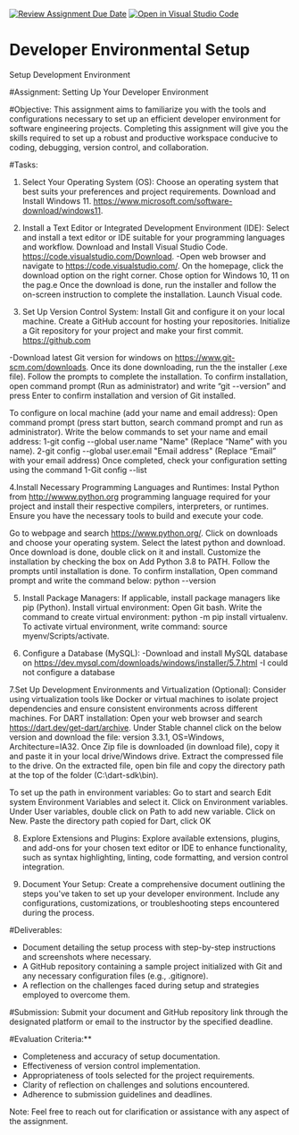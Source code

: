 [![Review Assignment Due Date](https://classroom.github.com/assets/deadline-readme-button-22041afd0340ce965d47ae6ef1cefeee28c7c493a6346c4f15d667ab976d596c.svg)](https://classroom.github.com/a/vbnbTt5m)
[![Open in Visual Studio Code](https://classroom.github.com/assets/open-in-vscode-2e0aaae1b6195c2367325f4f02e2d04e9abb55f0b24a779b69b11b9e10269abc.svg)](https://classroom.github.com/online_ide?assignment_repo_id=15283481&assignment_repo_type=AssignmentRepo)
# Developer Environmental Setup
Setup Development Environment

#Assignment: Setting Up Your Developer Environment

#Objective:
This assignment aims to familiarize you with the tools and configurations necessary to set up an efficient developer environment for software engineering projects. Completing this assignment will give you the skills required to set up a robust and productive workspace conducive to coding, debugging, version control, and collaboration.

#Tasks:

1. Select Your Operating System (OS):
   Choose an operating system that best suits your preferences and project requirements. Download and Install Windows 11. https://www.microsoft.com/software-download/windows11.

2. Install a Text Editor or Integrated Development Environment (IDE):
   Select and install a text editor or IDE suitable for your programming languages and workflow. Download and Install Visual Studio Code. https://code.visualstudio.com/Download.
-Open web browser and navigate to https://code.visualstudio.com/.
On the homepage, click the download option on the right corner.
Chose option for Windows 10, 11 on the pag.e
Once the download is done, run the installer and follow the on-screen instruction to complete the installation.
Launch Visual code.

3. Set Up Version Control System:
Install Git and configure it on your local machine. Create a GitHub account for hosting your repositories. Initialize a Git repository for your project and make your first commit. https://github.com

-Download latest Git version for windows on https://www.git-scm.com/downloads.
Once its done downloading, run the the installer (.exe file).
Follow the prompts to complete the installation.
To confirm installation, open command prompt (Run as administrator) and write “git --version” and press Enter to confirm installation and version of Git installed. 
 
 To configure on local machine (add your name and email address):
Open command prompt (press start button, search command prompt and run as administrator).
Write the below commands to set your name and email address:
1-git config --global user.name "Name"  (Replace “Name” with you name).
2-git config --global user.email "Email address" (Replace “Email” with your email address)
Once completed, check your configuration setting using the command
1-Git config --list

4.Install Necessary Programming Languages and Runtimes:
  Instal Python from http://wwww.python.org programming language required for your project and install their respective compilers, interpreters, or runtimes. Ensure you have the necessary tools to build and execute your code.

Go to webpage and search https://www.python.org/.
Click on downloads and choose your operating system. 
Select the latest python and download.
Once download is done, double click on it and install.
Customize the installation by checking the box on Add Python 3.8 to PATH. 
Follow the prompts until installation is done.
To confirm installation, Open command prompt and write the command below:
python --version

5. Install Package Managers:
   If applicable, install package managers like pip (Python).
Install virtual environment:
Open Git bash.
Write the command to create virtual environment: python -m pip install virtualenv.
To activate virtual environment, write command: source myenv/Scripts/activate.

6. Configure a Database (MySQL):
   -Download and install MySQL database on https://dev.mysql.com/downloads/windows/installer/5.7.html
   -I could not configure a database

7.Set Up Development Environments and Virtualization (Optional):
   Consider using virtualization tools like Docker or virtual machines to isolate project dependencies and ensure consistent environments across different machines.
For DART installation:
Open your web browser and search https://dart.dev/get-dart/archive.
Under Stable channel click on the below version and download the file:
version 3.3.1, OS=Windows, Architecture=IA32.
Once Zip file is downloaded (in download file), copy it and paste it in your local drive/Windows drive.
Extract the compressed file to the drive.
On the extracted file, open bin file and copy the directory path at the top of the folder (C:\dart-sdk\bin).

To set up the path in environment variables:
Go to start and search Edit system Environment Variables and select it.
Click on Environment variables.
Under User variables, double click on Path to add new variable.
Click on New.
Paste the directory path copied for Dart, click OK

8. Explore Extensions and Plugins:
   Explore available extensions, plugins, and add-ons for your chosen text editor or IDE to enhance functionality, such as syntax highlighting, linting, code formatting, and version control integration.

9. Document Your Setup:
    Create a comprehensive document outlining the steps you've taken to set up your developer environment. Include any configurations, customizations, or troubleshooting steps encountered during the process. 

#Deliverables:
- Document detailing the setup process with step-by-step instructions and screenshots where necessary.
- A GitHub repository containing a sample project initialized with Git and any necessary configuration files (e.g., .gitignore).
- A reflection on the challenges faced during setup and strategies employed to overcome them.

#Submission:
Submit your document and GitHub repository link through the designated platform or email to the instructor by the specified deadline.

#Evaluation Criteria:**
- Completeness and accuracy of setup documentation.
- Effectiveness of version control implementation.
- Appropriateness of tools selected for the project requirements.
- Clarity of reflection on challenges and solutions encountered.
- Adherence to submission guidelines and deadlines.

Note: Feel free to reach out for clarification or assistance with any aspect of the assignment.
